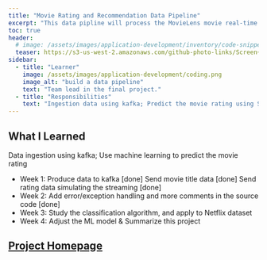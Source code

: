 ```yaml
---
title: "Movie Rating and Recommendation Data Pipeline"
excerpt: "This data pipline will process the MovieLens movie real-time rating data, visualize the movie rating trend, and provide a scalable distributed database for real-time query and Machine learning batching processing for movie recommendation."
toc: true
header:
  # image: /assets/images/application-development/inventory/code-snippet.png
  teaser: https://s3-us-west-2.amazonaws.com/github-photo-links/Screen+Shot+2018-01-26+at+4.32.24+PM.png
sidebar:
  - title: "Learner"
    image: /assets/images/application-development/coding.png
    image_alt: "build a data pipeline"
    text: "Team lead in the final project."
  - title: "Responsibilities"
    text: "Ingestion data using kafka; Predict the movie rating using Scala and SparkML"
---
```


## What I Learned
Data ingestion using kafka; Use machine learning to predict the movie rating
- Week 1: Produce data to kafka [done]
  Send movie title data [done]
	Send rating data simulating the streaming [done]
- Week 2: Add error/exception handling and more comments in the source code [done]
- Week 3: Study the classification algorithm, and apply to Netflix dataset
- Week 4: Adjust the ML model & Summarize this project

## [Project Homepage](https://github.com/iShiBin/CS502Capstone)
